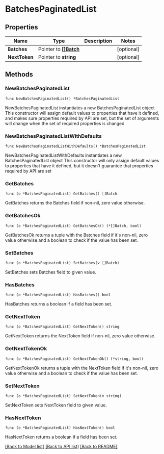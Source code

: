 # BatchesPaginatedList

## Properties

Name | Type | Description | Notes
------------ | ------------- | ------------- | -------------
**Batches** | Pointer to [**[]Batch**](Batch.md) |  | [optional] 
**NextToken** | Pointer to **string** |  | [optional] 

## Methods

### NewBatchesPaginatedList

`func NewBatchesPaginatedList() *BatchesPaginatedList`

NewBatchesPaginatedList instantiates a new BatchesPaginatedList object
This constructor will assign default values to properties that have it defined,
and makes sure properties required by API are set, but the set of arguments
will change when the set of required properties is changed

### NewBatchesPaginatedListWithDefaults

`func NewBatchesPaginatedListWithDefaults() *BatchesPaginatedList`

NewBatchesPaginatedListWithDefaults instantiates a new BatchesPaginatedList object
This constructor will only assign default values to properties that have it defined,
but it doesn't guarantee that properties required by API are set

### GetBatches

`func (o *BatchesPaginatedList) GetBatches() []Batch`

GetBatches returns the Batches field if non-nil, zero value otherwise.

### GetBatchesOk

`func (o *BatchesPaginatedList) GetBatchesOk() (*[]Batch, bool)`

GetBatchesOk returns a tuple with the Batches field if it's non-nil, zero value otherwise
and a boolean to check if the value has been set.

### SetBatches

`func (o *BatchesPaginatedList) SetBatches(v []Batch)`

SetBatches sets Batches field to given value.

### HasBatches

`func (o *BatchesPaginatedList) HasBatches() bool`

HasBatches returns a boolean if a field has been set.

### GetNextToken

`func (o *BatchesPaginatedList) GetNextToken() string`

GetNextToken returns the NextToken field if non-nil, zero value otherwise.

### GetNextTokenOk

`func (o *BatchesPaginatedList) GetNextTokenOk() (*string, bool)`

GetNextTokenOk returns a tuple with the NextToken field if it's non-nil, zero value otherwise
and a boolean to check if the value has been set.

### SetNextToken

`func (o *BatchesPaginatedList) SetNextToken(v string)`

SetNextToken sets NextToken field to given value.

### HasNextToken

`func (o *BatchesPaginatedList) HasNextToken() bool`

HasNextToken returns a boolean if a field has been set.


[[Back to Model list]](../README.md#documentation-for-models) [[Back to API list]](../README.md#documentation-for-api-endpoints) [[Back to README]](../README.md)


